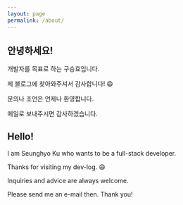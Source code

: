 ```yaml
---
layout: page
permalink: /about/
---
```

## 안녕하세요!

개발자를 목표로 하는 구승효입니다.

제 블로그에 찾아와주셔서 감사합니다! :smile:

문의나 조언은 언제나 환영합니다.

메일로 보내주시면 감사하겠습니다.


## Hello!

I am Seunghyo Ku who wants to be a full-stack developer.

Thanks for visiting my dev-log. :smile:

Inquiries and advice are always welcome.

Please send me an e-mail then.
Thank you!
